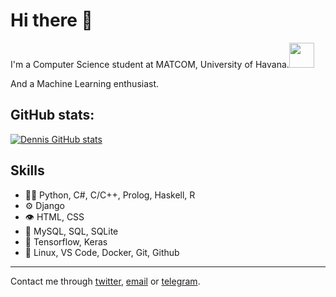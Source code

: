 # Hi there 👋

I'm a Computer Science student at MATCOM, University of Havana.<img src="https://media.giphy.com/media/WUlplcMpOCEmTGBtBW/giphy.gif" width="40">

And a Machine Learning enthusiast.


## GitHub stats:
[![Dennis GitHub stats](https://github-readme-stats.vercel.app/api?username=dionisio35&show_icons=true&line_height=27&include_all_commits=true&theme=dark)](https://github.com/anuraghazra/github-readme-stats)

## Skills

- 👨‍💻 Python, C#, C/C++, Prolog, Haskell, R
- ⚙️ Django
- 👁️ HTML, CSS
- 💽 MySQL, SQL, SQLite
- 🤖 Tensorflow, Keras
- 🧰 Linux, VS Code, Docker, Git, Github



----

Contact me through [twitter](https://twitter.com/dionisio3535), [email](mailto:dfiallo35@gmail.com) or [telegram](https://t.me/code_418).
